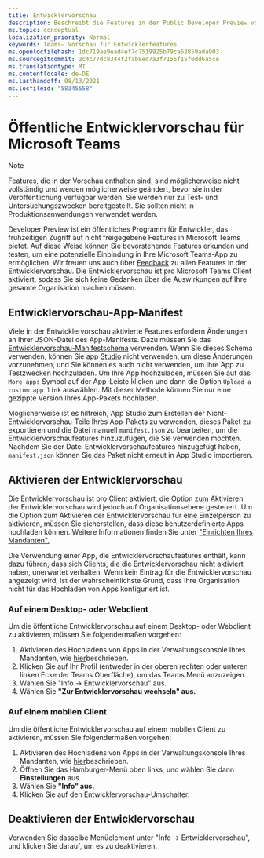 ```yaml
---
title: Entwicklervorschau
description: Beschreibt die Features in der Public Developer Preview von Microsoft Teams
ms.topic: conceptual
localization_priority: Normal
keywords: Teams– Vorschau für Entwicklerfeatures
ms.openlocfilehash: 1dc719ae9ead4ef7c7519925b79ca62859ada903
ms.sourcegitcommit: 2c4c77dc8344f2fab8ed7a3f7155f15f0dd6a5ce
ms.translationtype: MT
ms.contentlocale: de-DE
ms.lasthandoff: 08/13/2021
ms.locfileid: "58345558"
---
```

# <a name="public-developer-preview-for-microsoft-teams"></a>Öffentliche Entwicklervorschau für Microsoft Teams

>[!NOTE]
>Features, die in der Vorschau enthalten sind, sind möglicherweise nicht vollständig und werden möglicherweise geändert, bevor sie in der Veröffentlichung verfügbar werden. Sie werden nur zu Test- und Untersuchungszwecken bereitgestellt. Sie sollten nicht in Produktionsanwendungen verwendet werden.

Developer Preview ist ein öffentliches Programm für Entwickler, das frühzeitigen Zugriff auf nicht freigegebene Features in Microsoft Teams bietet. Auf diese Weise können Sie bevorstehende Features erkunden und testen, um eine potenzielle Einbindung in Ihre Microsoft Teams-App zu ermöglichen. Wir freuen uns auch über [Feedback](~/feedback.md) zu allen Features in der Entwicklervorschau. Die Entwicklervorschau ist pro Microsoft Teams Client aktiviert, sodass Sie sich keine Gedanken über die Auswirkungen auf Ihre gesamte Organisation machen müssen.

## <a name="developer-preview-app-manifest"></a>Entwicklervorschau-App-Manifest

Viele in der Entwicklervorschau aktivierte Features erfordern Änderungen an Ihrer JSON-Datei des App-Manifests. Dazu müssen Sie das [Entwicklervorschau-Manifestschema](~/resources/schema/manifest-schema-dev-preview.md) verwenden. Wenn Sie dieses Schema verwenden, können Sie app [Studio](~/concepts/build-and-test/app-studio-overview.md) nicht verwenden, um diese Änderungen vorzunehmen, und Sie können es auch nicht verwenden, um Ihre App zu Testzwecken hochzuladen. Um Ihre App hochzuladen, müssen Sie auf das `More apps` Symbol auf der App-Leiste klicken und dann die Option `Upload a custom app link` auswählen. Mit dieser Methode können Sie nur eine gezippte Version Ihres App-Pakets hochladen.

Möglicherweise ist es hilfreich, App Studio zum Erstellen der Nicht-Entwicklervorschau-Teile Ihres App-Pakets zu verwenden, dieses Paket zu exportieren und die Datei manuell `manifest.json` zu bearbeiten, um die Entwicklervorschaufeatures hinzuzufügen, die Sie verwenden möchten. Nachdem Sie der Datei Entwicklervorschaufeatures hinzugefügt haben, `manifest.json` können Sie das Paket nicht erneut in App Studio importieren.

## <a name="enable-developer-preview"></a>Aktivieren der Entwicklervorschau

Die Entwicklervorschau ist pro Client aktiviert, die Option zum Aktivieren der Entwicklervorschau wird jedoch auf Organisationsebene gesteuert. Um die Option zum Aktivieren der Entwicklervorschau für eine Einzelperson zu aktivieren, müssen Sie sicherstellen, dass diese benutzerdefinierte Apps hochladen können. Weitere Informationen finden Sie unter ["Einrichten Ihres Mandanten".](~/concepts/build-and-test/prepare-your-o365-tenant.md)

Die Verwendung einer App, die Entwicklervorschaufeatures enthält, kann dazu führen, dass sich Clients, die die Entwicklervorschau nicht aktiviert haben, unerwartet verhalten. Wenn kein Eintrag für die Entwicklervorschau angezeigt wird, ist der wahrscheinlichste Grund, dass Ihre Organisation nicht für das Hochladen von Apps konfiguriert ist.

### <a name="on-a-desktop-or-web-client"></a>Auf einem Desktop- oder Webclient

Um die öffentliche Entwicklervorschau auf einem Desktop- oder Webclient zu aktivieren, müssen Sie folgendermaßen vorgehen:

1. Aktivieren des Hochladens von Apps in der Verwaltungskonsole Ihres Mandanten, wie [hier](~/concepts/build-and-test/prepare-your-o365-tenant.md)beschrieben.
1. Klicken Sie auf Ihr Profil (entweder in der oberen rechten oder unteren linken Ecke der Teams Oberfläche), um das Teams Menü anzuzeigen.
1. Wählen Sie "Info → Entwicklervorschau" aus.
1. Wählen Sie **"Zur Entwicklervorschau wechseln" aus.**

### <a name="on-a-mobile-client"></a>Auf einem mobilen Client

Um die öffentliche Entwicklervorschau auf einem mobilen Client zu aktivieren, müssen Sie folgendermaßen vorgehen:

1. Aktivieren des Hochladens von Apps in der Verwaltungskonsole Ihres Mandanten, wie [hier](~/concepts/build-and-test/prepare-your-o365-tenant.md)beschrieben.
1. Öffnen Sie das Hamburger-Menü oben links, und wählen Sie dann **Einstellungen** aus.
1. Wählen Sie **"Info" aus.**
1. Klicken Sie auf den Entwicklervorschau-Umschalter.

## <a name="disable-developer-preview"></a>Deaktivieren der Entwicklervorschau

Verwenden Sie dasselbe Menüelement unter "Info → Entwicklervorschau", und klicken Sie darauf, um es zu deaktivieren.



